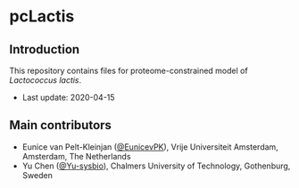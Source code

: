 pcLactis
===============

Introduction
------------

This repository contains files for proteome-constrained model of _Lactococcus lactis_.

* Last update: 2020-04-15


Main contributors
-------------------------------

* Eunice van Pelt-Kleinjan ([@EunicevPK](https://github.com/EunicevPK)), Vrije Universiteit Amsterdam, Amsterdam, The Netherlands
* Yu Chen ([@Yu-sysbio](https://github.com/Yu-sysbio)), Chalmers University of Technology, Gothenburg, Sweden

